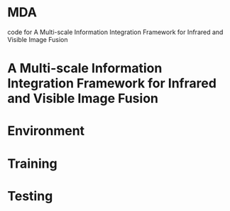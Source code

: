 # MDA
 code for A Multi-scale Information Integration Framework for Infrared and Visible Image Fusion

# A Multi-scale Information Integration Framework for Infrared and Visible Image Fusion

# Environment

# Training

# Testing
